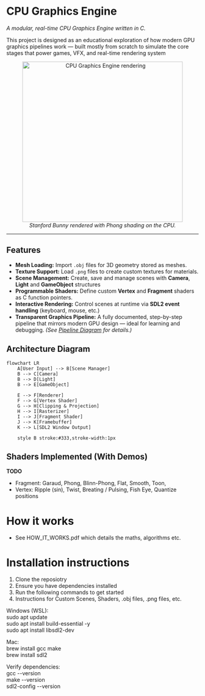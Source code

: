 <h1 align="left">CPU Graphics Engine</h1>
<p align="left"><em>A modular, real-time CPU Graphics Engine written in C.</em></p>

This project is designed as an educational exploration of how modern GPU graphics pipelines work — built mostly from scratch to simulate the core stages that power games, VFX, and real-time rendering system

<p align="center">
  <img src="thumbnail.gif" alt="CPU Graphics Engine rendering" width="420"/><br>
  <em>Stanford Bunny rendered with Phong shading on the CPU.</em>
</p>

---

## Features
- **Mesh Loading:** Import `.obj` files for 3D geometry stored as meshes.
- **Texture Support:** Load `.png` files to create custom textures for materials.
- **Scene Management:** Create, save and manage scenes with **Camera**, **Light** and **GameObject** structures 
- **Programmable Shaders:** Define custom **Vertex** and **Fragment** shaders as C function pointers. 
- **Interactive Rendering:** Control scenes at runtime via **SDL2 event handling** (keyboard, mouse, etc.)
- **Transparent Graphics Pipeline:** A fully documented, step-by-step pipeline that mirrors modern GPU design — ideal for learning and debugging. *(See [Pipeline Diagram](#) for details.)* 

## Architecture Diagram
```mermaid
flowchart LR
    A[User Input] --> B[Scene Manager]
    B --> C[Camera]
    B --> D[Light]
    B --> E[GameObject]

    E --> F[Renderer]
    F --> G[Vertex Shader]
    G --> H[Clipping & Projection]
    H --> I[Rasterizer]
    I --> J[Fragment Shader]
    J --> K[Framebuffer]
    K --> L[SDL2 Window Output]

    style B stroke:#333,stroke-width:1px
```

## Shaders Implemented (With Demos)
**TODO**
- Fragment: Garaud, Phong, Blinn-Phong, Flat, Smooth, Toon,
- Vertex: Ripple (sin), Twist, Breating / Pulsing, Fish Eye, Quantize positions 


# How it works
* See HOW_IT_WORKS.pdf which details the maths, algorithms etc.

# Installation instructions

1. Clone the reposiotry
2. Ensure you have dependencies installed
3. Run the following commands to get started
4. Instructions for Custom Scenes, Shaders, .obj files, .png files, etc.

Windows (WSL):  
sudo apt update  
sudo apt install build-essential -y  
sudo apt install libsdl2-dev  

Mac:  
brew install gcc make  
brew install sdl2  

Verify dependencies:  
gcc --version  
make --version  
sdl2-config --version  
